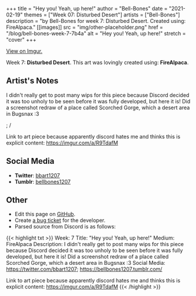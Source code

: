 +++
title =       "Hey you! Yeah, up here!"
author =      "Bell-Bones"
date =        "2021-02-19"
themes =      ["Week 07: Disturbed Desert"]
artists =     ["Bell-Bones"]
description = "by Bell-Bones for week 7: Disturbed Desert. Created using: FireAlpaca."
[[images]]
              src = "img/other-placeholder.png"
              href = "/blog/bell-bones-week-7-7b4a"
              alt = "Hey you! Yeah, up here!"
              stretch = "cover"
+++


[View on Imgur.](https://imgur.com/a/R9TdafM)


Week 7: **Disturbed Desert**. This art was lovingly created using: **FireAlpaca**.

## Artist's Notes

I didn't really get to post many wips for this piece because Discord decided it was too unholy to be seen before it was fully developed, but here it is! Did a screenshot redraw of a place called Scorched Gorge, which a desert area in Bugsnax :3

; /

Link to art piece because apparently discord hates me and thinks this is explicit content: https://imgur.com/a/R9TdafM

## Social Media

- **Twitter**: <a href='https://twitter.com/bbart1207' target='_blank'>bbart1207</a>
- **Tumblr**: <a href='https://bellbones1207.tumblr.com' target='_blank'>bellbones1207</a>


## Other

- Edit this page on [GitHub](https://github.com/teaminkling/web-refresh/edit/main/content/blog/bell-bones-week-7-7b4a.md).
- Create [a bug ticket](https://github.com/teaminkling/web-refresh/issues/new?assignees=&labels=bug&template=problem-report.md&title=) for the developer.
- Parsed source from Discord is as follows:

{{< highlight txt >}}
Week: 7
Title: "Hey you! Yeah, up here!"
Medium: FireAlpaca
Description: I didn't really get to post many wips for this piece because Discord decided it was too unholy to be seen before it was fully developed, but here it is! Did a screenshot redraw of a place called Scorched Gorge, which a desert area in Bugsnax :3
Social Media: https://twitter.com/bbart1207; https://bellbones1207.tumblr.com/

Link to art piece because apparently discord hates me and thinks this is explicit content: https://imgur.com/a/R9TdafM
{{< /highlight >}}